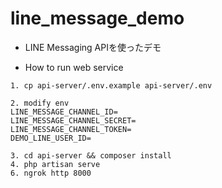# line_message_demo
- LINE Messaging APIを使ったデモ


- How to run web service
````
1. cp api-server/.env.example api-server/.env

2. modify env
LINE_MESSAGE_CHANNEL_ID=
LINE_MESSAGE_CHANNEL_SECRET=
LINE_MESSAGE_CHANNEL_TOKEN=
DEMO_LINE_USER_ID=

3. cd api-server && composer install
4. php artisan serve
6. ngrok http 8000

````
